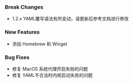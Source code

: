 ### Break Changes

- 1.2.x YAML覆写语法有所变动，请更新后参考文档进行修改

### New Features

- 添加 Homebrew 和 Winget

### Bug Fixes

- 修复 MacOS 系统代理开启失败的问题
- 修复 YAML不合法时内核启动失败的问题
